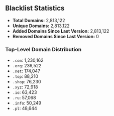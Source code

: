 ## Blacklist Statistics

- **Total Domains:** 2,813,122
- **Unique Domains:** 2,813,122
- **Added Domains Since Last Version:** 2,813,122
- **Removed Domains Since Last Version:** 0

### Top-Level Domain Distribution

-  `.com`: 1,230,162
-  `.org`: 236,522
-  `.net`: 174,047
-  `.top`: 88,210
-  `.shop`: 76,230
-  `.xyz`: 72,918
-  `.io`: 63,423
-  `.ru`: 57,068
-  `.info`: 50,249
-  `.pl`: 48,644

